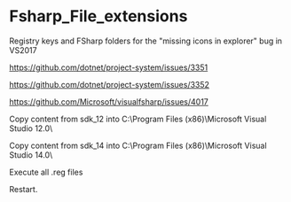 # Fsharp_File_extensions
Registry keys and FSharp folders for the "missing icons in explorer" bug in VS2017

https://github.com/dotnet/project-system/issues/3351

https://github.com/dotnet/project-system/issues/3352

https://github.com/Microsoft/visualfsharp/issues/4017

Copy content from sdk_12 into
C:\Program Files (x86)\Microsoft Visual Studio 12.0\

Copy content from sdk_14 into
C:\Program Files (x86)\Microsoft Visual Studio 14.0\

Execute all .reg files

Restart.
